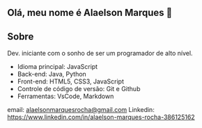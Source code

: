 ## Olá, meu nome é Alaelson Marques  👋

## Sobre

Dev. iniciante com o sonho de ser um programador de alto nível.

* Idioma principal: JavaScript
* Back-end: Java, Python 
* Front-end: HTML5, CSS3, JavaScript
* Controle de código de versão: Git e Github
* Ferramentas: VsCode, Markdown


email: alaelsonmarquesrocha@gmail.com
Linkedin: https://www.linkedin.com/in/alaelson-marques-rocha-386125162


